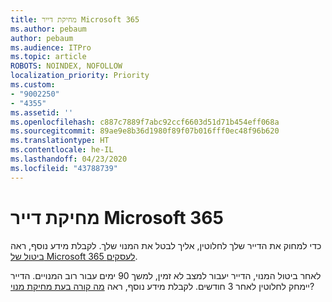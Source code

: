```yaml
---
title: מחיקת דייר Microsoft 365
ms.author: pebaum
author: pebaum
ms.audience: ITPro
ms.topic: article
ROBOTS: NOINDEX, NOFOLLOW
localization_priority: Priority
ms.custom:
- "9002250"
- "4355"
ms.assetid: ''
ms.openlocfilehash: c887c7889f7abc92ccf6603d51d71b454eff068a
ms.sourcegitcommit: 89ae9e8b36d1980f89f07b016fff0ec48f96b620
ms.translationtype: HT
ms.contentlocale: he-IL
ms.lasthandoff: 04/23/2020
ms.locfileid: "43788739"
---
```

# <a name="delete-microsoft-365-tenant"></a>מחיקת דייר Microsoft 365

כדי למחוק את הדייר שלך לחלוטין, אליך לבטל את המנוי שלך. לקבלת מידע נוסף, ראה [ביטול של Microsoft 365 לעסקים](https://docs.microsoft.com/microsoft-365/commerce/subscriptions/cancel-your-subscription?view=o365-worldwide). 
 
לאחר ביטול המנוי, הדייר יעבור למצב לא זמין, למשך 90 ימים עבור רוב המנויים. הדייר יימחק לחלוטין לאחר 3 חודשים. לקבלת מידע נוסף, ראה [מה קורה בעת מחיקת מנוי](https://docs.microsoft.com/microsoft-365/commerce/subscriptions/cancel-your-subscription?view=o365-worldwide#what-happens-when-you-cancel-a-subscription)?
